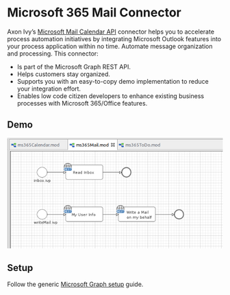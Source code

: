 # Microsoft 365 Mail Connector
Axon Ivy’s [Microsoft Mail Calendar API](https://docs.microsoft.com/en-us/graph/outlook-mail-concept-overview)
connector helps you to accelerate process automation initiatives by integrating
Microsoft Outlook features into your process application within no time.
Automate message organization and processing. This connector:

- Is part of the Microsoft Graph REST API.
- Helps customers stay organized.
- Supports you with an easy-to-copy demo implementation to reduce your
  integration effort.
- Enables low code citizen developers to enhance existing business processes
  with Microsoft 365/Office features.

## Demo

![demo-mail](doc/img/demo_mail.png)

## Setup

Follow the generic [Microsoft Graph setup](./msgraph) guide.

